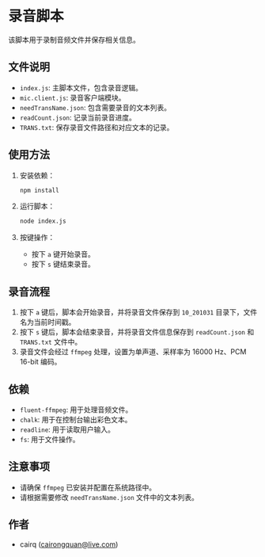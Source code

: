 # 录音脚本

该脚本用于录制音频文件并保存相关信息。

## 文件说明

- `index.js`: 主脚本文件，包含录音逻辑。
- `mic.client.js`: 录音客户端模块。
- `needTransName.json`: 包含需要录音的文本列表。
- `readCount.json`: 记录当前录音进度。
- `TRANS.txt`: 保存录音文件路径和对应文本的记录。

## 使用方法

1. 安装依赖：

    ```sh
    npm install
    ```

2. 运行脚本：

    ```sh
    node index.js
    ```

3. 按键操作：

    - 按下 `a` 键开始录音。
    - 按下 `s` 键结束录音。

## 录音流程

1. 按下 `a` 键后，脚本会开始录音，并将录音文件保存到 `10_201031` 目录下，文件名为当前时间戳。
2. 按下 `s` 键后，脚本会结束录音，并将录音文件信息保存到 `readCount.json` 和 `TRANS.txt` 文件中。
3. 录音文件会经过 `ffmpeg` 处理，设置为单声道、采样率为 16000 Hz、PCM 16-bit 编码。

## 依赖

- `fluent-ffmpeg`: 用于处理音频文件。
- `chalk`: 用于在控制台输出彩色文本。
- `readline`: 用于读取用户输入。
- `fs`: 用于文件操作。

## 注意事项

- 请确保 `ffmpeg` 已安装并配置在系统路径中。
- 请根据需要修改 `needTransName.json` 文件中的文本列表。

## 作者

- cairq (cairongquan@live.com)